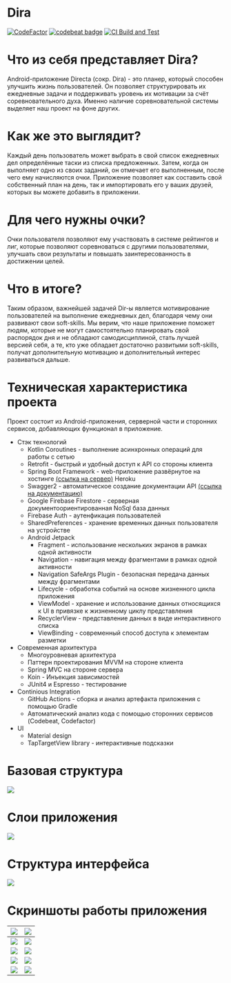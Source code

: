 # Dira
[![CodeFactor](https://www.codefactor.io/repository/github/albatovk/dira/badge)](https://www.codefactor.io/repository/github/albatovk/dira) [![codebeat badge](https://codebeat.co/badges/62a80729-e763-4c24-b243-59d9138c0f75)](https://codebeat.co/projects/github-com-albatovk-dira-master)
[![CI Build and Test](https://github.com/AlbatovK/Dira/actions/workflows/main.yml/badge.svg)](https://github.com/AlbatovK/Dira/actions/workflows/main.yml)
# Что из себя представляет Dira?
Android-приложение Directa (сокр. Dira) - это планер, который
способен улучшить жизнь пользователей. Он позволяет структурировать их ежедневные задачи и поддерживать уровень их мотивации за счёт соревновательного духа. Именно наличие соревновательной системы выделяет наш проект на фоне других.
# Как же это выглядит?
Каждый день пользователь может выбрать в свой список ежедневных дел определённые таски из списка предложенных. Затем, когда он выполняет одно из своих заданий, он отмечает его выполненным, после чего ему начисляются очки.
Приложение позволяет как составить свой собственный план на день, так и импортировать его у ваших друзей, которых вы можете добавить в приложении.
# Для чего нужны очки?
Очки пользователя позволяют ему участвовать в системе рейтингов и лиг, которые позволяют соревноваться с другими пользователями, улучшать свои результаты и повышать заинтересованность в достижении целей.
# Что в итоге?
Таким образом, важнейшей задачей Dir-ы является мотивирование пользователей на выполнение ежедневных дел, благодаря чему они развивают свои soft-skills. Мы верим, что наше приложение поможет людям, которые не могут самостоятельно планировать свой распорядок дня и не обладают самодисциплиной, стать лучшей версией себя, а те, кто уже обладает достаточно развитыми soft-skills, получат дополнительную мотивацию и дополнительный интерес развиваться дальше.

# Техническая характеристика проекта
Проект состоит из Android-приложения, серверной части и сторонних сервисов, добавляющих функционал в приложение.
* Стэк технологий
    * Kotlin Coroutines - выполнение асинхронных операций для работы с сетью
    * Retrofit - быстрый и удобный доступ к API со стороны клиента
    * Spring Boot Framework - web-приложение развёрнутое на хостинге [(ссылка на сервер)](https://secret-escarpment-88160.herokuapp.com) Heroku
    * Swagger2 - автоматическое создание документации API [(ссылка на документацию)](https://secret-escarpment-88160.herokuapp.com/swagger-ui.html)
    * Google Firebase Firestore - серверная документоориентированная NoSql база данных
    * Firebase Auth - аутенфикация пользователей
    * SharedPreferences - хранение временных данных пользователя на устройстве
    * Android Jetpack
        * Fragment - использование нескольких экранов в рамках одной активности
        * Navigation - навигация между фрагментами в рамках одной активности
        * Navigation SafeArgs Plugin - безопасная передача данных между фрагментами
        * Lifecycle - обработка событий на основе жизненного цикла приложения
        * ViewModel - хранение и использование данных относящихся к UI в привязке к жизненному циклу представления
        * RecyclerView - представление данных в виде интерактивного списка
        * ViewBinding - современный способ доступа к элементам разметки
* Современная архитектура
    * Многоуровневая архитектура
    * Паттерн проектирования MVVM на стороне клиента
    * Spring MVС на стороне сервера
    * Koin - Инъекция зависимостей
    * JUnit4 и Espresso - тестирование
* Continious Integration
    * GitHub Actions - сборка и анализ артефакта приложения с помощью Gradle
    * Автоматический анализ кода с помощью сторонних сервисов (Codebeat, Codefactor)
* UI
    * Material design
    * TapTargetView library - интерактивные подсказки 

# Базовая структура
![](https://github.com/AlbatovK/KQuiz/blob/master/assets/circles.drawio.svg?raw=true)

# Слои приложения
![](https://github.com/AlbatovK/KQuiz/blob/master/assets/layers.drawio.svg?raw=true)

# Структура интерфейса
![](https://github.com/AlbatovK/Dira/blob/master/assets/dirascheme.drawio.svg?raw=true)

# Скриншоты работы приложения
![](https://github.com/AlbatovK/Dira/blob/master/assets/enter.jpg?raw=true)       | ![](https://github.com/AlbatovK/Dira/blob/master/assets/register.jpg?raw=true)       |
| -------------- | -------------- |
| ![](https://github.com/AlbatovK/Dira/blob/master/assets/welcome.jpg?raw=true)   | ![](https://github.com/AlbatovK/Dira/blob/master/assets/main.jpg?raw=true)    |
| ![](https://github.com/AlbatovK/Dira/blob/master/assets/note_list.jpg?raw=true) | ![](https://github.com/AlbatovK/Dira/blob/master/assets/note_choose.jpg?raw=true) |
![](https://github.com/AlbatovK/Dira/blob/master/assets/user_list.jpg?raw=true) | ![](https://github.com/AlbatovK/Dira/blob/master/assets/search.jpg?raw=true)
![](https://github.com/AlbatovK/Dira/blob/master/assets/other_profile.jpg?raw=true) | ![](https://github.com/AlbatovK/Dira/blob/master/assets/league.jpg?raw=true)

